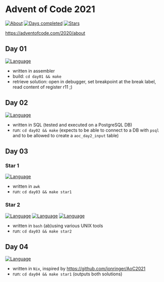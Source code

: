 # Advent of Code 2021

[![About](https://img.shields.io/badge/Advent%20of%20Code%20🎄-2021-brightgreen)](https://adventofcode.com/2021/about)
[![Days completed](https://img.shields.io/badge/day%20📅-4-blue)](https://adventofcode.com/2021)
[![Stars](https://img.shields.io/badge/stars%20⭐-6-yellow)](https://adventofcode.com/2021/stats)

https://adventofcode.com/2020/about

## Day 01
[![Language](https://img.shields.io/badge/Language-asm-yellowgreen)](https://en.wikipedia.org/wiki/GNU_Assembler)

- written in assembler
- build: `cd day01 && make`
- retrieve solution: open in debugger, set breakpoint at the break label, read content of register r11 ;)

## Day 02
[![Language](https://img.shields.io/badge/Language-sql-yellowgreen)](https://www.postgresql.org)

- written in SQL (tested and executed on a PostgreSQL DB)
- run: `cd day02 && make` (expects to be able to connect to a DB with `psql` and to be allowed to create a `aoc_day2_input` table)

## Day 03

### Star 1
[![Language](https://img.shields.io/badge/Language-awk-yellowgreen)](https://en.wikipedia.org/wiki/AWK)

- written in `awk`
- run: `cd day03 && make star1`

### Star 2
[![Language](https://img.shields.io/badge/Language-bash-yellowgreen)](https://www.gnu.org/software/bash/)
[![Language](https://img.shields.io/badge/Language-grep-yellowgreen)](https://www.gnu.org/software/grep/)
[![Language](https://img.shields.io/badge/Language-coreutils-yellowgreen)](https://www.gnu.org/software/coreutils/)

- written in `bash` (ab)using various UNIX tools
- run: `cd day03 && make star2`

## Day 04
[![Language](https://img.shields.io/badge/Language-nix-yellowgreen)](https://nixos.org/)

- written in `Nix`, inspired by https://github.com/jonringer/AoC2021
- run: `cd day04 && make star1` (outputs both solutions)


